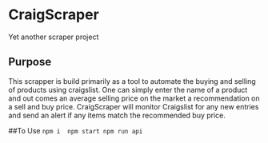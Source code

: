 # CraigScraper
Yet another scraper project 

## Purpose
This scrapper is build primarily as a tool to automate the buying and selling of products using craigslist.
One can simply enter the name of a product and out comes an average selling price on the market a recommendation on a sell and buy 
price. CraigScraper will monitor Craigslist for any new entries and send an alert if any items match the recommended buy price.

##To Use
` npm i 
  npm start
  npm run api
`
